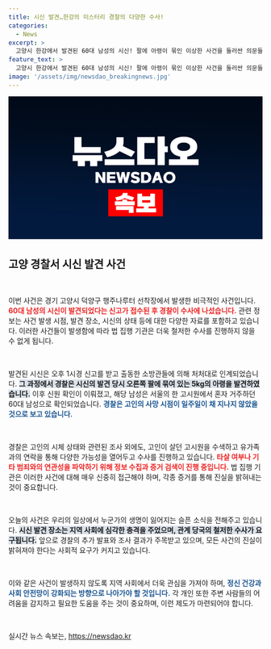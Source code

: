 ```yaml
---
title: 시신 발견…한강의 미스터리 경찰의 다양한 수사!
categories:
  - News
excerpt: >
  고양시 한강에서 발견된 60대 남성의 시신! 팔에 아령이 묶인 이상한 사건을 둘러싼 의문들. 사망 원인과 범죄 연루 여부는 과연? 경찰 수사가 시작된다! 클릭으로 진실을 확인하세요!
feature_text: >
  고양시 한강에서 발견된 60대 남성의 시신! 팔에 아령이 묶인 이상한 사건을 둘러싼 의문들. 사망 원인과 범죄 연루 여부는 과연? 경찰 수사가 시작된다! 클릭으로 진실을 확인하세요!
image: '/assets/img/newsdao_breakingnews.jpg'
---
```


<p><img src="/assets/img/newsdao_breakingnews.jpg" alt="ontimetimes 속보" /></p>

<h2 data-ke-size="size26">고양 경찰서 시신 발견 사건</h2>

<p data-ke-size="size16">&nbsp;</p>

<p>이번 사건은 경기 고양시 덕양구 행주나루터 선착장에서 발생한 비극적인 사건입니다. <b><span style="color: #ee2323;">60대 남성의 시신이 발견되었다는 신고가 접수된 후 경찰이 수사에 나섰습니다.</span></b> 관련 정보는 사건 발생 시점, 발견 장소, 시신의 상태 등에 대한 다양한 자료를 포함하고 있습니다. 이러한 사건들이 발생함에 따라 법 집행 기관은 더욱 철저한 수사를 진행하지 않을 수 없게 됩니다. </p>

<p data-ke-size="size16">&nbsp;</p>

<p>발견된 시신은 오후 1시경 신고를 받고 출동한 소방관들에 의해 처처대로 인계되었습니다. <b><span style="background-color: #21538527;">그 과정에서 경찰은 시신의 발견 당시 오른쪽 팔에 묶여 있는 5kg의 아령을 발견하였습니다.</span></b> 이후 신원 확인이 이뤄졌고, 해당 남성은 서울의 한 고시원에서 혼자 거주하던 60대 남성으로 확인되었습니다. <b><span style="color: #1a5490;">경찰은 고인의 사망 시점이 일주일이 채 지나지 않았을 것으로 보고 있습니다.</span></b></p>

<p data-ke-size="size16">&nbsp;</p>

<p>경찰은 고인의 시체 상태와 관련된 조사 외에도, 고인이 살던 고시원을 수색하고 유가족과의 연락을 통해 다양한 가능성을 열어두고 수사를 진행하고 있습니다. <b><span style="color: #ee2323;">타살 여부나 기타 범죄와의 연관성을 파악하기 위해 정보 수집과 증거 검색이 진행 중입니다.</span></b> 법 집행 기관은 이러한 사건에 대해 매우 신중히 접근해야 하며, 각종 증거를 통해 진실을 밝혀내는 것이 중요합니다.</p>

<p data-ke-size="size16">&nbsp;</p>

<p>오늘의 사건은 우리의 일상에서 누군가의 생명이 잃어지는 슬픈 소식을 전해주고 있습니다. <b><span style="background-color: #21538527;">시신 발견 장소는 지역 사회에 심각한 충격을 주었으며, 관계 당국의 철저한 수사가 요구됩니다.</span></b> 앞으로 경찰의 추가 발표와 조사 결과가 주목받고 있으며, 모든 사건의 진실이 밝혀져야 한다는 사회적 요구가 커지고 있습니다. </p>

<p data-ke-size="size16">&nbsp;</p>

<p>이와 같은 사건이 발생하지 않도록 지역 사회에서 더욱 관심을 가져야 하며, <b><span style="color: #1a5490;">정신 건강과 사회 안전망이 강화되는 방향으로 나아가야 할 것입니다.</span></b> 각 개인 또한 주변 사람들의 어려움을 감지하고 필요한 도움을 주는 것이 중요하며, 이런 제도가 마련되어야 합니다.</p>

<p data-ke-size="size16">&nbsp;</p>
실시간 뉴스 속보는, <a href="https://newsdao.kr" rel="dofollow">https://newsdao.kr</a>


